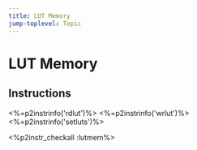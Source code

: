 ```yaml
---
title: LUT Memory
jump-toplevel: Topic
---
```


# LUT Memory

## Instructions


<%=p2instrinfo('rdlut')%>
<%=p2instrinfo('wrlut')%>
<%=p2instrinfo('setluts')%>

<%p2instr_checkall :lutmem%>